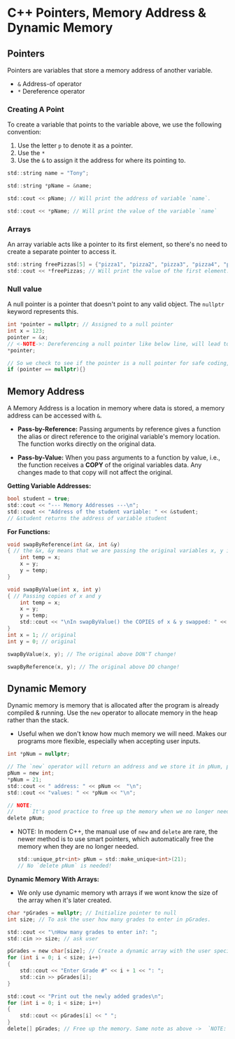 # C++ Pointers, Memory Address & Dynamic Memory

## Pointers

Pointers are variables that store a memory address of another variable.

- `&` Address-of operator
- `*` Dereference operator

### Creating A Point

To create a variable that points to the variable above, we use the following convention:

1. Use the letter `p` to denote it as a pointer.
2. Use the `*`
3. Use the `&` to assign it the address for where its pointing to.

```c
std::string name = "Tony";

std::string *pName = &name;

std::cout << pName; // Will print the address of variable `name`.

std::cout << *pName; // Will print the value of the variable `name`
```

### Arrays

An array variable acts like a pointer to its first element, so there's no need to create a separate pointer to access it.

```c
std::string freePizzas[5] = {"pizza1", "pizza2", "pizza3", "pizza4", "pizza5"};
std::cout << *freePizzas; // Will print the value of the first element: "pizza1"
```

### Null value

A null pointer is a pointer that doesn't point to any valid object. The `nullptr` keyword represents this.

```c
int *pointer = nullptr; // Assigned to a null pointer
int x = 123;
pointer = &x;
// <-NOTE->: Dereferencing a null pointer like below line, will lead to undefined behavior (often a crash)!
*pointer; 

// So we check to see if the pointer is a null pointer for safe coding, instead of `*pointer`
if (pointer == nullptr){}

```

## Memory Address

A Memory Address is a location in memory where data is stored, a memory address can be accessed with `&`.

- **Pass-by-Reference:** Passing arguments by reference gives a function the alias or direct reference to the original variable's memory location. The function works directly on the original data.

- **Pass-by-Value:** When you pass arguments to a function by value, i.e., the function receives a **COPY** of the original variables data. Any changes made to that copy will not affect the original.

**Getting Variable Addresses:**

```c
bool student = true;
std::cout << "--- Memory Addresses ---\n";
std::cout << "Address of the student variable: " << &student;
// &student returns the address of variable student
```

**For Functions:**

```c
void swapByReference(int &x, int &y)
{ // the &x, &y means that we are passing the original variables x, y instead of copies
    int temp = x;
    x = y;
    y = temp;
}

void swapByValue(int x, int y)
{ // Passing copies of x and y
    int temp = x;
    x = y;
    y = temp;
    std::cout << "\nIn swapByValue() the COPIES of x & y swapped: " << "x: " << x << " y: " << y << "\n";
}
int x = 1; // original
int y = 0; // original

swapByValue(x, y); // The original above DON'T change!

swapByReference(x, y); // The original above DO change!
```

## Dynamic Memory

Dynamic memory is memory that is allocated after the program is already compiled & running. Use the `new` operator to allocate memory in the heap rather than the stack.

- Useful when we don't know how much memory we will need. Makes our programs more flexible, especially when accepting user inputs.

```c
int *pNum = nullptr;

// The `new` operator will return an address and we store it in pNum, pNum is a pointer.
pNum = new int;
*pNum = 21;
std::cout << " address: " << pNum <<  "\n";
std::cout << "values: " << *pNum << "\n";

// NOTE:
//      It's good practice to free up the memory when we no longer need that memory, so we delete pNum, if you don't it may cause a memory leak.
delete pNum;
```

- NOTE: In modern C++, the manual use of `new` and `delete` are rare, the newer method is to use smart pointers, which automatically free the memory when they are no longer needed.

    ```c
    std::unique_ptr<int> pNum = std::make_unique<int>(21);
    // No `delete pNum` is needed!
    ```

**Dynamic Memory With Arrays:**

- We only use dynamic memory wth arrays if we wont know the size of the array when it's later created.

```c
char *pGrades = nullptr; // Initialize pointer to null
int size; // To ask the user how many grades to enter in pGrades.

std::cout << "\nHow many grades to enter in?: ";
std::cin >> size; // ask user

pGrades = new char[size]; // Create a dynamic array with the user specified size. 
for (int i = 0; i < size; i++)
{
    std::cout << "Enter Grade #" << i + 1 << ": ";
    std::cin >> pGrades[i];
}

std::cout << "Print out the newly added grades\n";
for (int i = 0; i < size; i++)
{
    std::cout << pGrades[i] << " ";
}
delete[] pGrades; // Free up the memory. Same note as above ->  `NOTE: In modern C++...`
```
